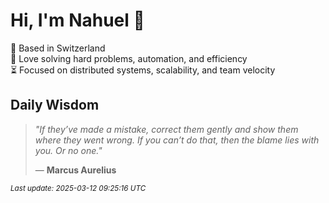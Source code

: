 # Hi, I'm Nahuel :tiger:

📍 Based in Switzerland  
💪 Love solving hard problems, automation, and efficiency  
⏳ Focused on distributed systems, scalability, and team velocity  

## Daily Wisdom
> _"If they’ve made a mistake, correct them gently and show them where they went wrong. If you can’t do that, then the blame lies with you. Or no one."_  
>
> — **Marcus Aurelius**

<sub>*Last update: 2025-03-12 09:25:16 UTC*</sub>
